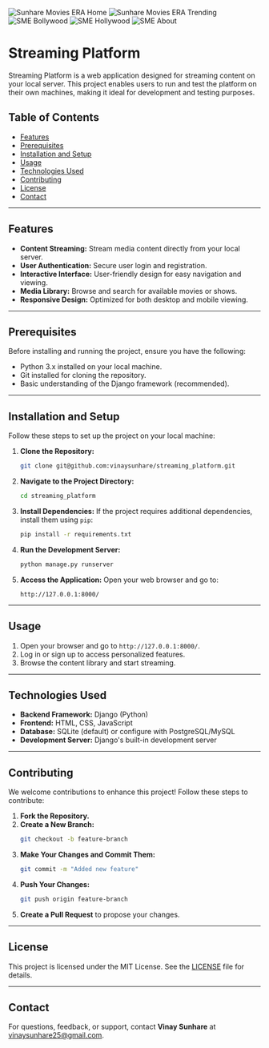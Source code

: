 ![Sunhare Movies ERA Home ](https://github.com/user-attachments/assets/e44fd97a-6fcd-44e2-9069-d11debdce922)
![Sunhare Movies ERA Trending](https://github.com/user-attachments/assets/e465e00a-6bf1-45fe-9d04-6a0640f30a73)
![SME Bollywood](https://github.com/user-attachments/assets/cf59a340-cc90-4310-9c49-055ee49be5c5)
![SME Hollywood](https://github.com/user-attachments/assets/c3b2c276-bb88-4022-ab20-d17e37fad540)
![SME About](https://github.com/user-attachments/assets/0d23e5f4-3982-493d-8130-b754040f907c)

# Streaming Platform

Streaming Platform is a web application designed for streaming content on your local server. This project enables users to run and test the platform on their own machines, making it ideal for development and testing purposes.

## Table of Contents
- [Features](#features)
- [Prerequisites](#prerequisites)
- [Installation and Setup](#installation-and-setup)
- [Usage](#usage)
- [Technologies Used](#technologies-used)
- [Contributing](#contributing)
- [License](#license)
- [Contact](#contact)

---

## Features
- **Content Streaming:** Stream media content directly from your local server.
- **User Authentication:** Secure user login and registration.
- **Interactive Interface:** User-friendly design for easy navigation and viewing.
- **Media Library:** Browse and search for available movies or shows.
- **Responsive Design:** Optimized for both desktop and mobile viewing.

---

## Prerequisites
Before installing and running the project, ensure you have the following:
- Python 3.x installed on your local machine.
- Git installed for cloning the repository.
- Basic understanding of the Django framework (recommended).

---

## Installation and Setup
Follow these steps to set up the project on your local machine:

1. **Clone the Repository:**
   ```bash
   git clone git@github.com:vinaysunhare/streaming_platform.git
   ```

2. **Navigate to the Project Directory:**
   ```bash
   cd streaming_platform
   ```

3. **Install Dependencies:**
   If the project requires additional dependencies, install them using `pip`:
   ```bash
   pip install -r requirements.txt
   ```

4. **Run the Development Server:**
   ```bash
   python manage.py runserver
   ```

5. **Access the Application:**
   Open your web browser and go to:
   ```plaintext
   http://127.0.0.1:8000/
   ```

---

## Usage
1. Open your browser and go to `http://127.0.0.1:8000/`.
2. Log in or sign up to access personalized features.
3. Browse the content library and start streaming.

---

## Technologies Used
- **Backend Framework:** Django (Python)
- **Frontend:** HTML, CSS, JavaScript
- **Database:** SQLite (default) or configure with PostgreSQL/MySQL
- **Development Server:** Django's built-in development server

---

## Contributing
We welcome contributions to enhance this project! Follow these steps to contribute:

1. **Fork the Repository.**
2. **Create a New Branch:**
   ```bash
   git checkout -b feature-branch
   ```
3. **Make Your Changes and Commit Them:**
   ```bash
   git commit -m "Added new feature"
   ```
4. **Push Your Changes:**
   ```bash
   git push origin feature-branch
   ```
5. **Create a Pull Request** to propose your changes.

---

## License
This project is licensed under the MIT License. See the [LICENSE](LICENSE) file for details.

---

## Contact
For questions, feedback, or support, contact **Vinay Sunhare** at [vinaysunhare25@gmail.com](mailto:vinaysunhare25@gmail.com).
